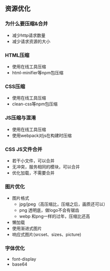## 资源优化

### 为什么要压缩&合并
- 减少http请求数量
- 减少请求资源的大小

### HTML压缩
- 使用在线工具压缩
- html-minifier等npm包压缩

### CSS压缩
- 使用在线工具压缩
- clean-css等npm包压缩

### JS压缩与混淆
- 使用在线工具压缩
- 使用webpack对js在构建时压缩

### CSS JS文件合并
- 若干小文件，可以合并
- 无冲突，服务相同的模块，可以合并
- 优化加载，不需要合并

### 图片优化
- 图片格式
  - jpg/jpeg（高压缩比，压缩之后，画质还可以）
  - png 透明底，做logo不会有锯齿
  - webp 和png一样的过年，压缩比还高
- 懒加载
- 使用渐进式图片
- 响应式图片(srcset、sizes、picture)

### 字体优化
- font-display
- base64